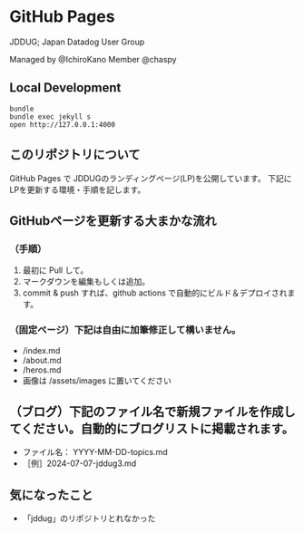# GitHub Pages
JDDUG; Japan Datadog User Group

Managed by @IchiroKano
Member @chaspy

## Local Development

```
bundle
bundle exec jekyll s
open http://127.0.0.1:4000
```

## このリポジトリについて

GitHub Pages で JDDUGのランディングページ(LP)を公開しています。
下記にLPを更新する環境・手順を記します。

## GitHubページを更新する大まかな流れ

### （手順）

1. 最初に Pull して。
2. マークダウンを編集もしくは追加。
3. commit & push すれば、github actions で自動的にビルド＆デプロイされます。

### （固定ページ）下記は自由に加筆修正して構いません。

- /index.md
- /about.md
- /heros.md
- 画像は /assets/images に置いてください

## （ブログ）下記のファイル名で新規ファイルを作成してください。自動的にブログリストに掲載されます。

- ファイル名： YYYY-MM-DD-topics.md
- ［例］2024-07-07-jddug3.md


## 気になったこと

- 「jddug」のリポジトリとれなかった
